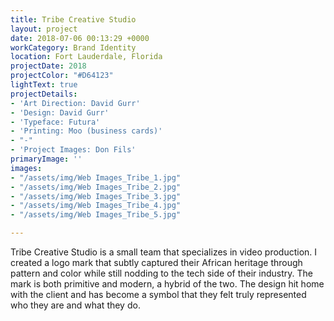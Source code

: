 ```yaml
---
title: Tribe Creative Studio
layout: project
date: 2018-07-06 00:13:29 +0000
workCategory: Brand Identity
location: Fort Lauderdale, Florida
projectDate: 2018
projectColor: "#D64123"
lightText: true
projectDetails:
- 'Art Direction: David Gurr'
- 'Design: David Gurr'
- 'Typeface: Futura'
- 'Printing: Moo (business cards)'
- "-"
- 'Project Images: Don Fils'
primaryImage: ''
images:
- "/assets/img/Web Images_Tribe_1.jpg"
- "/assets/img/Web Images_Tribe_2.jpg"
- "/assets/img/Web Images_Tribe_3.jpg"
- "/assets/img/Web Images_Tribe_4.jpg"
- "/assets/img/Web Images_Tribe_5.jpg"

---
```

Tribe Creative Studio is a small team that specializes in video production. I created a logo mark that subtly captured their African heritage through pattern and color while still nodding to the tech side of their industry. The mark is both primitive and modern, a hybrid of the two. The design hit home with the client and has become a symbol that they felt truly represented who they are and what they do.